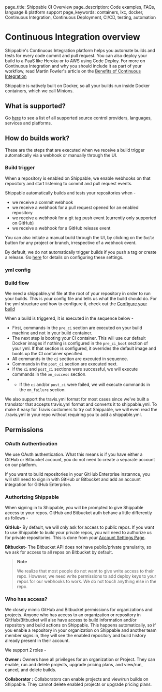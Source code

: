 page_title: Shippable CI Overview
page_description: Code examples, FAQs, language & platform support
page_keywords: containers, lxc, docker, Continuous Integration, Continuous Deployment, CI/CD, testing, automation

# Continuous Integration overview

Shippable's Continuous Integration platform helps you automate builds and tests for every code commit and pull request. You can also deploy your build to a PaaS like Heroku or to AWS using Code Deploy. For more on Continuous Integration and why you should include it as part of your workflow, read Martin Fowler's article on the <a href="http://martinfowler.com/articles/continuousIntegration.html#BenefitsOfContinuousIntegration" target="_blank">Benefits of Continuous Integration</a>

Shippable is natively built on Docker, so all your builds run inside Docker containers, which we call Minions.

## What is supported?

Go [here](gs_supported.md) to see a list of all supported source control providers, languages, services and platforms.

## How do builds work?

These are the steps that are executed when we receive a build trigger automatically via a webhook or manually through the UI.

### Build trigger

When a repository is enabled on Shippable, we enable webhooks on that repository and start listening to commit and pull request events. 

Shippable automatically builds and tests your repositories when -

- we receive a commit webhook 
- we receive a webhook for a pull request opened for an enabled repository
- we receive a webhook for a git tag push event (currently only supported on GitHub)
- we receive a webhook for a GitHub release event

You can also initiate a manual build through the UI, by clicking on the `Build` button for any project or branch, irrespective of a webhook event.

By default, we do not automatically trigger builds if you push a tag or create a release. Go [here](ci_projects.md#configure-webhook-events-for-triggering-builds) for details on configuring these settings.

### yml config

### Build flow

We need a shippable.yml file at the root of your repository in order to run your builds. This is your config file and tells us what the build should do. For the yml structure and how to configure it, check out the [Configure your build](ci_configure.md)

When a build is triggered, it is executed in the sequence below -

- First, commands in the `pre_ci` section are executed on your build machine and not in your build container.
- The next step is booting your CI container. This will use our default Docker images if nothing is configured in the `pre_ci_boot` section of your yml. If that section is configured, it overrides the default image and boots up the CI container specified.
- All commands in the `ci` section are executed in sequence.
- Commands in the `post_ci` section are executed next.
- If the `ci` and `post_ci` sections were successful, we will execute commands in the `on_success` section.
- - If the `ci` and/or `post_ci` were failed, we will execute commands in the `on_failure` section.

We also support the travis.yml format for most cases since we've built a translator that accepts travis.yml format and converts it to shippable.yml. To make it easy for Travis customers to try out Shippable, we will even read the .travis.yml in your repo without requiring you to add a shippable.yml. 


## Permissions

### OAuth Authentication

We use OAuth authentication. What this means is if you have either a GitHub or Bitbucket account, you do not need to create a separate account on our platform.

If you want to build repositories in your GitHub Enterprise instannce, you will still need to sign in with GitHub or Bitbucket and add an account integration for GitHub Enterprise.

### Authorizing Shippable

When signing in to Shippable, you will be prompted to give Shippable access to your repos. GitHub and Bitbucket auth behave a little differently as follows -

**GitHub**- By default, we will only ask for access to public repos. If you want to use Shippable to build your private repos, you will need to authorize us for private repositories. This is done from your [Account Settings Page](acc_overview.md).

**Bitbucket**- The Bitbucket API does not have public/private
granularity, so we ask for access to all repos on Bitbucket by default.

> **Note**
>
> We realize that most people do not want to give write access to their
> repo. However, we need write permissions to add deploy keys to your
> repos for our webhooks to work. We do not touch anything else in the
> repo.

### Who has access?

We closely mimic GitHub and Bitbucket permissions for organizations and projects.
Anyone who has access to an organization or repository in
GitHub/Bitbucket will also have access to build information and/or
repository and build actions on Shippable. This happens automatically,
so if you enable a repository in your organization on Shippable and another team
member signs in, they will see the enabled repository and build history
already present in their account.

We support 2 roles -

**Owner :** Owners have all privileges for an organization or Project. They can
enable, run and delete projects, upgrade pricing plans, and view/run,
cancel, and delete builds.

**Collaborator :** Collaborators can enable projects and view/run builds
on Shippable. They cannot delete enabled projects or upgrade pricing
plans.



